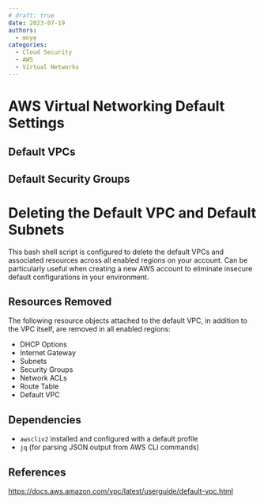 ```yaml
---
# draft: true
date: 2023-07-19
authors:
  - mnye
categories:
  - Cloud Security
  - AWS
  - Virtual Networks
---
```


# AWS Virtual Networking Default Settings



<!-- more -->
## Default VPCs



## Default Security Groups



# Deleting the Default VPC and Default Subnets

This bash shell script is configured to delete the default VPCs and associated resources across all enabled regions on your account.  Can be particularly useful when creating a new AWS account to eliminate insecure default configurations in your environment.

## Resources Removed

The following resource objects attached to the default VPC, in addition to the VPC itself, are removed in all enabled regions:
- DHCP Options
- Internet Gateway
- Subnets
- Security Groups
- Network ACLs
- Route Table
- Default VPC

## Dependencies

- `awscliv2` installed and configured with a default profile
- `jq` (for parsing JSON output from AWS CLI commands)


## References
https://docs.aws.amazon.com/vpc/latest/userguide/default-vpc.html
